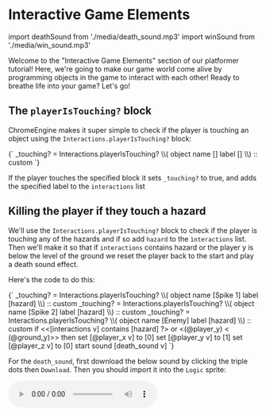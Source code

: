 # Interactive Game Elements

import deathSound from './media/death_sound.mp3'
import winSound from './media/win_sound.mp3'

Welcome to the "Interactive Game Elements" section of our platformer tutorial! Here, we're going to make our game world come alive by programming objects in the game to interact with each other! Ready to breathe life into your game? Let's go!

## The `playerIsTouching?` block

ChromeEngine makes it super simple to check if the player is touching an object using the  `Interactions.playerIsTouching?` block:

<ScratchBlocks>
{`
_touching? = Interactions.playerIsTouching? \\( object name  [] label  [] \\) :: custom
`}
</ScratchBlocks>

If the player touches the specified block it sets `_touching?` to true, and adds the specified label to the `interactions` list

## Killing the player if they touch a hazard

We'll use the `Interactions.playerIsTouching?` block to check if the player is touching any of the hazards and if so add `hazard` to the `ìnteractions` list. Then we'll make it so that if `interactions` contains hazard or the player y is below the level of the ground we reset the player back to the start and play a death sound effect.

Here's the code to do this:

<ScratchBlocks>
{`
_touching? = Interactions.playerIsTouching? \\( object name  [Spike 1] label  [hazard] \\) :: custom
_touching? = Interactions.playerIsTouching? \\( object name  [Spike 2] label  [hazard] \\) :: custom
_touching? = Interactions.playerIsTouching? \\( object name  [Enemy] label  [hazard] \\) :: custom
if <<[interactions v] contains [hazard] ?> or <(@player_y) < (@ground_y)>> then
    set [@player_x v] to [0]
    set [@player_y v] to [1]
    set [@player_z v] to [0] 
    start sound [death_sound v]
`}
</ScratchBlocks>

For the `death_sound`, first download the below sound by clicking the triple dots then `Download`. Then you should import it into the `Logic` sprite:

<audio src={deathSound} controls />


## Winning when touching the end platform
If the player is touching the end platform, we'll set a variable called `has_won?` to 1. We'll also must add the condition that `has_won?` must be 0, or they will repeatedly win the game! And again for dramatic effect lets play a happy sound. This time we directly use the `_touching?` variable instead of checking if the `interactions` list contains our label

<ScratchBlocks>
{`
_touching? = Interactions.playerIsTouching? \\( object name  [End] label  [] \\) :: custom
if <<(_touching?) = [1]> and <(has_won?) = [0]>> then
    set [has_won? v] to [1]
    start sound [win_sound v]
`}
</ScratchBlocks>

And again here's a sound byte for you to use for the `win_sound`:
<audio src={winSound} controls />

### Showing a win screen

Let's give the player a congratulatory message when they win! First make a costume titled `win_screen`in the `GUI` sprite and design your fantastic win message. Then just add the following to the `Game GUI()` script, in the `GUI` sprite, to show your message:

<ScratchBlocks>
{`
if <(has_won?) = [1]> then
    switch costume to (win_screen v)
    stamp
`}
</ScratchBlocks>

This simply checks if we're in the `has_won` state and if so shows the win_screen.

## Congratulations!

And there you have it! Our platformer game is now Complete! We hope you enjoyed the tutorial and can't wait to see what you make with ChromeEngine!

(For more detailed information on object interactions in ChromeEngine, you can visit the guide [Object Interactions](/docs/user_docs/Interactions))


